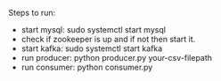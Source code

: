 Steps to run:
- start mysql: sudo systemctl start mysql
- check if zookeeper is up and if not then start it.
- start kafka: sudo systemctl start kafka
- run producer: python producer.py your-csv-filepath
- run consumer: python consumer.py
